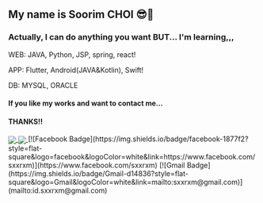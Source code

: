 ## My name is Soorim CHOI 😎👋

<!--
**sxxrxm/sxxrxm** is a ✨ _special_ ✨ repository because its `README.md` (this file) appears on your GitHub profile.

-->
### Actually, I can do anything you want BUT... I'm learning,,,
WEB: JAVA, Python, JSP, spring, react!

APP: Flutter, Android(JAVA&Kotlin), Swift!

DB: MYSQL, ORACLE
#### If you like my works and want to contact me... 
#### THANKS!!
<a href="https://github.com/anuraghazra/github-readme-stats">
  <img align="center" src="https://github-readme-stats.vercel.app/api/top-langs/?username=sxxrxm&layout=compact" />
</a>
<a href="https://github.com/anuraghazra/convoychat">
  <img align="center" src="https://github-readme-stats.vercel.app/api?username=sxxrxm&count_private&hide=issues,prs=true&show_icons=true" />
</a>
 [![Facebook Badge](https://img.shields.io/badge/facebook-1877f2?style=flat-square&logo=facebook&logoColor=white&link=https://www.facebook.com/sxxrxm)](https://www.facebook.com/sxxrxm)
[![Gmail Badge](https://img.shields.io/badge/Gmail-d14836?style=flat-square&logo=Gmail&logoColor=white&link=mailto:sxxrxm@gmail.com)](mailto:id.sxxrxm@gmail.com)


